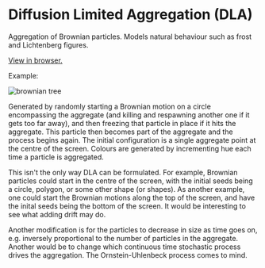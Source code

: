 # Diffusion Limited Aggregation (DLA)
Aggregation of Brownian particles. Models natural behaviour such as frost and Lichtenberg figures.

[View in browser.](https://openprocessing.org/sketch/1703147)

Example:

![brownian tree](https://user-images.githubusercontent.com/62266775/180668861-6e096162-cd31-47bc-8d8c-2618a635d8aa.png)

Generated by randomly starting a Brownian motion on a circle encompassing the aggregate (and killing and respawning another one if it gets too far away), and then freezing that particle in place if it hits the aggregate. This particle then becomes part of the aggregate and the process begins again. The initial configuration is a single aggregate point at the centre of the screen. Colours are generated by incrementing hue each time a particle is aggregated.

This isn't the only way DLA can be formulated. For example, Brownian particles could start in the centre of the screen, with the initial seeds being a circle, polygon, or some other shape (or shapes). As another example, one could start the Brownian motions along the top of the screen, and have the inital seeds being the bottom of the screen. It would be interesting to see what adding drift may do.

Another modification is for the particles to decrease in size as time goes on, e.g. inversely proportional to the number of particles in the aggregate. Another would be to change which continuous time stochastic process drives the aggregation. The Ornstein-Uhlenbeck process comes to mind.
